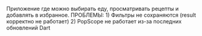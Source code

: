 Приложение где можно выбирать еду, просматривать рецепты и добавлять в избранное.
ПРОБЛЕМЫ: 1) Фильтры не сохраняются (result корректно не работает)
          2) PopScope не работает из-за последних обновлений Dart
